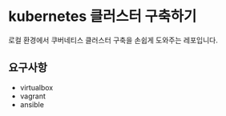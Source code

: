 # kubernetes 클러스터 구축하기

로컬 환경에서 쿠버네티스 클러스터 구축을 손쉽게 도와주는 레포입니다.

## 요구사항

* virtualbox
* vagrant
* ansible

